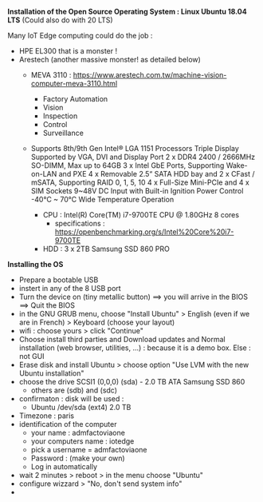 **Installation of the Open Source Operating System : Linux Ubuntu 18.04 LTS**
(Could also do with 20 LTS)

Many IoT Edge computing could do the job : 
* HPE EL300 that is a monster !
* Arestech (another massive monster! as detailed below)
  * MEVA 3110 : https://www.arestech.com.tw/machine-vision-computer-meva-3110.html
    * Factory Automation
    * Vision
    * Inspection
    * Control
    * Surveillance
 
  * Supports 8th/9th Gen Intel® LGA 1151 Processors
    Triple Display Supported by VGA, DVI and Display Port
    2 x DDR4 2400 / 2666MHz SO-DIMM, Max up to 64GB
    3 x Intel GbE Ports, Supporting Wake-on-LAN and PXE
    4 x Removable 2.5“ SATA HDD bay and
    2 x CFast / mSATA, Supporting RAID 0, 1, 5, 10
    4 x Full-Size Mini-PCIe and 4 x SIM Sockets
    9~48V DC Input with Built-in Ignition Power Control
    -40°C ~ 70°C Wide Temperature Operation

    * CPU : Intel(R) Core(TM) i7-9700TE CPU @ 1.80GHz 8 cores
       * specifications : https://openbenchmarking.org/s/Intel%20Core%20i7-9700TE
    * HDD : 3 x 2TB Samsung SSD 860 PRO 

**Installing the OS**
- Prepare a bootable USB
- instert in any of the 8 USB port
- Turn the device on (tiny metallic button) ==> you will arrive in the BIOS ==> Quit the BIOS
- in the GNU GRUB menu, choose "Install Ubuntu" > English (even if we are in French) > Keyboard (choose your layout)
- wifi : choose yours > click "Continue"
- Choose install third parties and Download updates and Normal installation (web browser, utilities, ...) : because it is a demo box. Else : not GUI
- Erase disk and install Ubuntu > choose option "Use LVM with the new Ubuntu installation"
- choose the drive SCSI1 (0,0,0) (sda) - 2.0 TB ATA Samsung SSD 860
  - others are (sdb) and (sdc)
- confirmaton : disk will be used : 
  - Ubuntu   /dev/sda (ext4) 2.0 TB
- Timezone : paris
- identification of the computer 
  - your name : admfactoviaone
  - your computers name : iotedge
  - pick a username = admfactoviaone
  - Password : (make your own)
  -  Log in automatically
- wait 2 minutes > reboot > in the menu choose "Ubuntu"
- configure wizzard > "No, don't send system info"
- 


